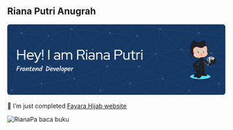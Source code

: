 ## Riana Putri Anugrah

![RianaPa](/img/github-header-image.png)

<!--
**RianaPa/RianaPa** is a ✨ _special_ ✨ repository because its `README.md` (this file) appears on your GitHub profile.

Here are some ideas to get you started:

- 🔭 I’m currently working on ...
- 🌱 I’m currently learning ...
- 👯 I’m looking to collaborate on ...
- 🤔 I’m looking for help with ...
- 💬 Ask me about ...
- 📫 How to reach me: ...
- 😄 Pronouns: ...
- ⚡ Fun fact: ...
-->

🔭 I’m just completed [Fayara Hijab website](fayara.my.id)

![RianaPa baca buku](https://media0.giphy.com/media/v1.Y2lkPTc5MGI3NjExd3Y5cWZsOWNlaTY1bWhzYmpnYzNrNWUza2FrNHR1c2dnYnpzZHhtOCZlcD12MV9pbnRlcm5hbF9naWZfYnlfaWQmY3Q9Zw/WoWm8YzFQJg5i/giphy.gif)
